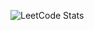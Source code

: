![LeetCode Stats](https://leetcard.jacoblin.cool/AYDLIOH04?theme=dark&font=JetBrains%20Mono&ext=heatmap)
